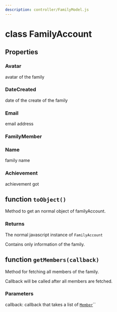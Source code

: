 ```yaml
---
description: controller/FamilyModel.js
---
```


# class FamilyAccount

## Properties

### Avatar

avatar of the family

### DateCreated

date of the create of the family

### Email

email address

### FamilyMember

### Name

family name

### Achievement

achievement got

## function `toObject()`

Method to get an normal object of familyAccount.

### Returns

The normal javascript instance of `FamilyAccount`

Contains only information of the family.



## function `getMembers(callback)`

Method for fetching all members of the family.

Callback will be called after all members are fetched.

### Parameters

callback: callback that takes a list of [`Member`](class-member.md)\`\`

